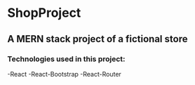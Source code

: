# ShopProject
## A MERN stack project of a fictional store


### Technologies used in this project:
-React
-React-Bootstrap
-React-Router
